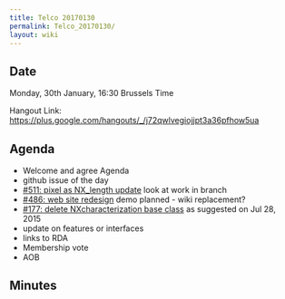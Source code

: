 ```yaml
---
title: Telco 20170130
permalink: Telco_20170130/
layout: wiki
---
```


Date
----

Monday, 30th January, 16:30 Brussels Time

Hangout Link:
<https://plus.google.com/hangouts/_/j72qwlvegiojjpt3a36pfhow5ua>

Agenda
------

-   Welcome and agree Agenda
-   github issue of the day
-   [\#511: pixel as NX\_length
    update](https://github.com/nexusformat/definitions/issues/511) look
    at work in branch
-   [\#486: web site
    redesign](https://github.com/nexusformat/definitions/issues/486)
    demo planned - wiki replacement?
-   [\#177: delete NXcharacterization base
    class](https://github.com/nexusformat/definitions/issues/177) as
    suggested on Jul 28, 2015
-   update on features or interfaces
-   links to RDA
-   Membership vote
-   AOB

Minutes
-------
